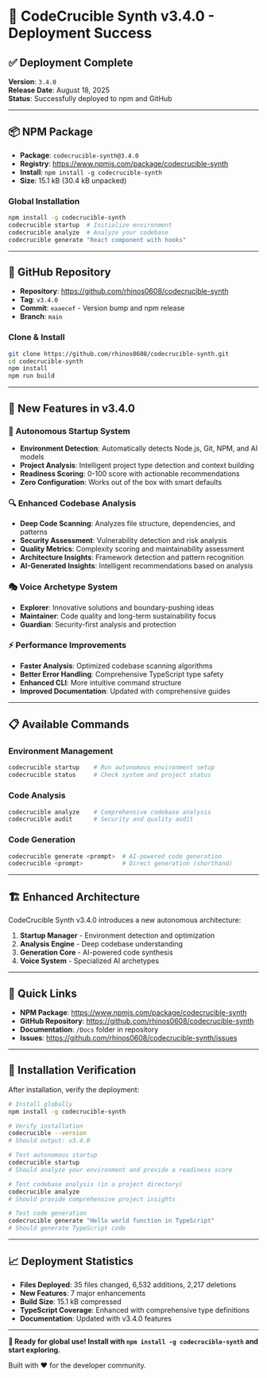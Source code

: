 # 🚀 CodeCrucible Synth v3.4.0 - Deployment Success

## ✅ Deployment Complete

**Version**: `3.4.0`  
**Release Date**: August 18, 2025  
**Status**: Successfully deployed to npm and GitHub

---

## 📦 NPM Package

- **Package**: `codecrucible-synth@3.4.0`
- **Registry**: https://www.npmjs.com/package/codecrucible-synth
- **Install**: `npm install -g codecrucible-synth`
- **Size**: 15.1 kB (30.4 kB unpacked)

### Global Installation
```bash
npm install -g codecrucible-synth
codecrucible startup  # Initialize environment
codecrucible analyze  # Analyze your codebase
codecrucible generate "React component with hooks"
```

---

## 🐙 GitHub Repository

- **Repository**: https://github.com/rhinos0608/codecrucible-synth
- **Tag**: `v3.4.0`
- **Commit**: `eaaecef` - Version bump and npm release
- **Branch**: `main`

### Clone & Install
```bash
git clone https://github.com/rhinos0608/codecrucible-synth.git
cd codecrucible-synth
npm install
npm run build
```

---

## 🎯 New Features in v3.4.0

### 🚀 Autonomous Startup System
- **Environment Detection**: Automatically detects Node.js, Git, NPM, and AI models
- **Project Analysis**: Intelligent project type detection and context building
- **Readiness Scoring**: 0-100 score with actionable recommendations
- **Zero Configuration**: Works out of the box with smart defaults

### 🔍 Enhanced Codebase Analysis
- **Deep Code Scanning**: Analyzes file structure, dependencies, and patterns
- **Security Assessment**: Vulnerability detection and risk analysis
- **Quality Metrics**: Complexity scoring and maintainability assessment
- **Architecture Insights**: Framework detection and pattern recognition
- **AI-Generated Insights**: Intelligent recommendations based on analysis

### 🎭 Voice Archetype System
- **Explorer**: Innovative solutions and boundary-pushing ideas
- **Maintainer**: Code quality and long-term sustainability focus
- **Guardian**: Security-first analysis and protection

### ⚡ Performance Improvements
- **Faster Analysis**: Optimized codebase scanning algorithms
- **Better Error Handling**: Comprehensive TypeScript type safety
- **Enhanced CLI**: More intuitive command structure
- **Improved Documentation**: Updated with comprehensive guides

---

## 📋 Available Commands

### Environment Management
```bash
codecrucible startup    # Run autonomous environment setup
codecrucible status     # Check system and project status
```

### Code Analysis
```bash
codecrucible analyze    # Comprehensive codebase analysis
codecrucible audit      # Security and quality audit
```

### Code Generation
```bash
codecrucible generate <prompt>  # AI-powered code generation
codecrucible <prompt>           # Direct generation (shorthand)
```

---

## 🏗️ Enhanced Architecture

CodeCrucible Synth v3.4.0 introduces a new autonomous architecture:

1. **Startup Manager** - Environment detection and optimization
2. **Analysis Engine** - Deep codebase understanding
3. **Generation Core** - AI-powered code synthesis
4. **Voice System** - Specialized AI archetypes

---

## 🔗 Quick Links

- **NPM Package**: https://www.npmjs.com/package/codecrucible-synth
- **GitHub Repository**: https://github.com/rhinos0608/codecrucible-synth
- **Documentation**: `/Docs` folder in repository
- **Issues**: https://github.com/rhinos0608/codecrucible-synth/issues

---

## 🎉 Installation Verification

After installation, verify the deployment:

```bash
# Install globally
npm install -g codecrucible-synth

# Verify installation
codecrucible --version
# Should output: v3.4.0

# Test autonomous startup
codecrucible startup
# Should analyze your environment and provide a readiness score

# Test codebase analysis (in a project directory)
codecrucible analyze
# Should provide comprehensive project insights

# Test code generation
codecrucible generate "Hello world function in TypeScript"
# Should generate TypeScript code
```

---

## 📈 Deployment Statistics

- **Files Deployed**: 35 files changed, 6,532 additions, 2,217 deletions
- **New Features**: 7 major enhancements
- **Build Size**: 15.1 kB compressed
- **TypeScript Coverage**: Enhanced with comprehensive type definitions
- **Documentation**: Updated with v3.4.0 features

---

**🎯 Ready for global use! Install with `npm install -g codecrucible-synth` and start exploring.**

Built with ❤️ for the developer community.
